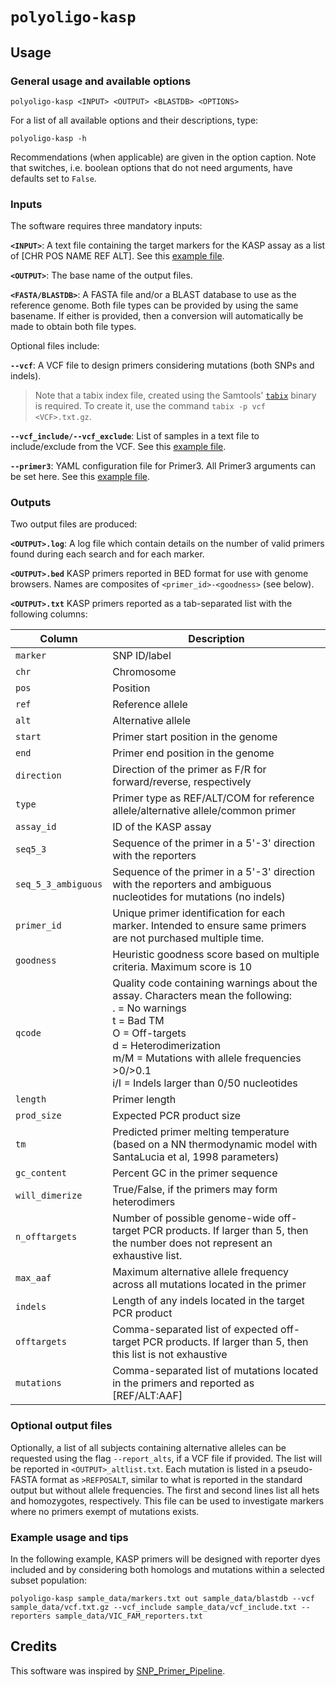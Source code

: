 # `polyoligo-kasp`

## Usage

### General usage and available options

```
polyoligo-kasp <INPUT> <OUTPUT> <BLASTDB> <OPTIONS>
```

For a list of all available options and their descriptions, type:

```
polyoligo-kasp -h
```

Recommendations (when applicable) are given in the option caption. Note that switches, i.e. boolean options that do not need arguments, have defaults set to `False`.

### Inputs
The software requires three mandatory inputs:

**`<INPUT>`**: A text file containing the target markers for the KASP assay as a list of [CHR POS NAME REF ALT]. See this [example file](sample_data/markers.txt).

**`<OUTPUT>`**: The base name of the output files.

**`<FASTA/BLASTDB>`**: A FASTA file and/or a BLAST database to use as the reference genome. Both file types can be provided by using the same basename. If either is provided, then a conversion will automatically be made to obtain both file types.

Optional files include:

**`--vcf`**: A VCF file to design primers considering mutations (both SNPs and indels).

> Note that a tabix index file, created using the Samtools' [`tabix`](http://www.htslib.org/doc/tabix.html) binary is required. To create it, use the command `tabix -p vcf <VCF>.txt.gz`.

**`--vcf_include/--vcf_exclude`**: List of samples in a text file to include/exclude from the VCF. See this [example file](sample_data/vcf_include.txt).

**`--primer3`**: YAML configuration file for Primer3. All Primer3 arguments can be set here. See this [example file](sample_data/primer3_example.yaml.txt).

### Outputs
Two output files are produced:

**`<OUTPUT>.log`**: A log file which contain details on the number of valid primers found during each search and for each marker.

**`<OUTPUT>.bed`** KASP primers reported in BED format for use with genome browsers. Names are composites of `<primer_id>-<goodness>` (see below).

**`<OUTPUT>.txt`** KASP primers reported as a tab-separated list with the following columns:

|Column|Description|
|---|---|
|`marker`|SNP ID/label|
|`chr`|Chromosome|
|`pos`|Position|
|`ref`|Reference allele|
|`alt`|Alternative allele|
|`start`|Primer start position in the genome|
|`end`|Primer end position in the genome|
|`direction`|Direction of the primer as F/R for forward/reverse, respectively|
|`type`|Primer type as REF/ALT/COM for reference allele/alternative allele/common primer|
|`assay_id`|ID of the KASP assay|
|`seq5_3`|Sequence of the primer in a 5'-3' direction with the reporters|
|`seq_5_3_ambiguous`|Sequence of the primer in a 5'-3' direction with the reporters and ambiguous nucleotides for mutations (no indels)|
|`primer_id`|Unique primer identification for each marker. Intended to ensure same primers are not purchased multiple time.|
|`goodness`|Heuristic goodness score based on multiple criteria. Maximum score is 10|
|`qcode`|Quality code containing warnings about the assay. Characters mean the following:<br>. =  No warnings <br>t = Bad TM<br>O = Off-targets<br>d = Heterodimerization<br>m/M = Mutations with allele frequencies >0/>0.1<br>i/I = Indels larger than 0/50 nucleotides|
|`length`|Primer length|
|`prod_size`|Expected PCR product size|
|`tm`|Predicted primer melting temperature (based on a NN thermodynamic model with SantaLucia et al, 1998 parameters)|
|`gc_content`|Percent GC in the primer sequence|
|`will_dimerize`|True/False, if the primers may form heterodimers|
|`n_offtargets`|Number of possible genome-wide off-target PCR products. If larger than 5, then the number does not represent an exhaustive list.|
|`max_aaf`|Maximum alternative allele frequency across all mutations located in the primer|
|`indels`|Length of any indels located in the target PCR product|
|`offtargets`|Comma-separated list of expected off-target PCR products. If larger than 5, then this list is not exhaustive|
|`mutations`|Comma-separated list of mutations located in the primers and reported as [REF/ALT:AAF]|

### Optional output files
Optionally, a list of all subjects containing alternative alleles can be requested using the flag `--report_alts`, if a VCF file if provided. The list will be reported in `<OUTPUT>_altlist.txt`. Each mutation is listed in a pseudo-FASTA format as `>REFPOSALT`, similar to what is reported in the standard output but without allele frequencies. The first and second lines list all hets and homozygotes, respectively. This file can be used to investigate markers where no primers exempt of mutations exists.

### Example usage and tips
In the following example, KASP primers will be designed with reporter dyes included and by considering both homologs and mutations within a selected subset population:

```
polyoligo-kasp sample_data/markers.txt out sample_data/blastdb --vcf sample_data/vcf.txt.gz --vcf_include sample_data/vcf_include.txt --reporters sample_data/VIC_FAM_reporters.txt
```

## Credits
This software was inspired by [SNP_Primer_Pipeline](https://github.com/pinbo/SNP_Primer_Pipeline).
